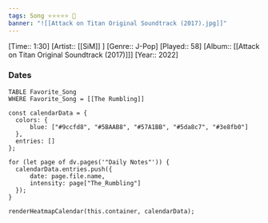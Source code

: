 ```yaml
---
tags: Song ⭐⭐⭐⭐⭐ 💛
banner: "![[Attack on Titan Original Soundtrack (2017).jpg]]"
---
```

[Time:: 1:30]
[Artist:: [[SiM]] ]
[Genre:: J-Pop]
[Played:: 58]
[Album:: [[Attack on Titan Original Soundtrack (2017)]]]
[Year:: 2022]
### Dates
````dataview
TABLE Favorite_Song
WHERE Favorite_Song = [[The Rumbling]]
````

  ```dataviewjs
const calendarData = { 
	colors: { 
		blue: ["#9ccfd8", "#5BAAB8", "#57A1BB", "#5da8c7", "#3e8fb0"] 
	}, 
	entries: [] 
}; 

for (let page of dv.pages('"Daily Notes"')) { 
	calendarData.entries.push({ 
		date: page.file.name, 
		intensity: page["The_Rumbling"]
	}); 
} 

renderHeatmapCalendar(this.container, calendarData);
```
